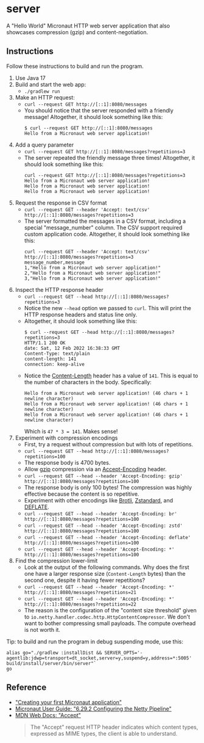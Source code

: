 # server

A "Hello World" Micronaut HTTP web server application that also showcases compression (gzip) and content-negotiation.

## Instructions

Follow these instructions to build and run the program.

1. Use Java 17
2. Build and start the web app:
   * `./gradlew run`
3. Make an HTTP request:
   * `curl --request GET http://[::1]:8080/messages`
   * You should notice that the server responded with a friendly message! Altogether, it should look something like this:
     ```text
     $ curl --request GET http://[::1]:8080/messages
     Hello from a Micronaut web server application!
     ```
4. Add a query parameter
   * `curl --request GET http://[::1]:8080/messages?repetitions=3`
   * The server repeated the friendly message three times! Altogether, it should look something like this:
     ```text
     curl --request GET http://[::1]:8080/messages?repetitions=3
     Hello from a Micronaut web server application!
     Hello from a Micronaut web server application!
     Hello from a Micronaut web server application!
     ```
5. Request the response in CSV format
    * `curl --request GET --header 'Accept: text/csv' http://[::1]:8080/messages?repetitions=3`
    * The server formatted the messages in a CSV format, including a special "message_number" column. The CSV support
      required custom application code. Altogether, it should look something like this:
      ```text
      curl --request GET --header 'Accept: text/csv' http://[::1]:8080/messages?repetitions=3
      message_number,message
      1,"Hello from a Micronaut web server application!"
      2,"Hello from a Micronaut web server application!"
      3,"Hello from a Micronaut web server application!"
      ```
6. Inspect the HTTP response header
   * `curl --request GET --head http://[::1]:8080/messages?repetitions=3`
   * Notice the new `--head` option we passed to `curl`. This will print the HTTP response headers and status line only.
   * Altogether, it should look something like this:
     ```text
     $ curl --request GET --head http://[::1]:8080/messages?repetitions=3
     HTTP/1.1 200 OK
     date: Sat, 12 Feb 2022 16:38:33 GMT
     Content-Type: text/plain
     content-length: 141
     connection: keep-alive
     ```
   * Notice the [Content-Length](https://developer.mozilla.org/en-US/docs/Web/HTTP/Headers/Content-Length) header has a
     value of `141`. This is equal to the number of characters in the body. Specifically:
     ```text
     Hello from a Micronaut web server application! (46 chars + 1 newline character)
     Hello from a Micronaut web server application! (46 chars + 1 newline character)
     Hello from a Micronaut web server application! (46 chars + 1 newline character)
     ```
     Which is `47 * 3 = 141`. Makes sense!
7. Experiment with compression encodings
   * First, try a request without compression but with lots of repetitions.
   * `curl --request GET --head http://[::1]:8080/messages?repetitions=100`
   * The response body is 4700 bytes.
   * Allow [gzip](https://developer.mozilla.org/en-US/docs/Glossary/GZip_compression) compression via an [Accept-Encoding](https://developer.mozilla.org/en-US/docs/Web/HTTP/Headers/Accept-Encoding)
     header.
   * `curl --request GET --head --header 'Accept-Encoding: gzip' http://[::1]:8080/messages?repetitions=100`
   * The response body is only 100 bytes! The compression was highly effective because the content is so repetitive.
   * Experiment with other encodings like [Brotli](https://en.wikipedia.org/wiki/Brotli), [Zstandard](https://en.wikipedia.org/wiki/Zstd),
     and [DEFLATE](https://en.wikipedia.org/wiki/Deflate).
   * `curl --request GET --head --header 'Accept-Encoding: br' http://[::1]:8080/messages?repetitions=100`
   * `curl --request GET --head --header 'Accept-Encoding: zstd' http://[::1]:8080/messages?repetitions=100`
   * `curl --request GET --head --header 'Accept-Encoding: deflate' http://[::1]:8080/messages?repetitions=100`
   * `curl --request GET --head --header 'Accept-Encoding: *' http://[::1]:8080/messages?repetitions=100`
8. Find the compression lower-limit
   * Look at the output of the following commands. Why does the first one have a larger response size (`Content-Length`
     bytes) than the second one, despite it having fewer repetitions?
   * `curl --request GET --head --header 'Accept-Encoding: *' http://[::1]:8080/messages?repetitions=21`
   * `curl --request GET --head --header 'Accept-Encoding: *' http://[::1]:8080/messages?repetitions=22`
   * The reason is the configuration of the "content size threshold" given to `io.netty.handler.codec.http.HttpContentCompressor`.
     We don't want to bother compressing small payloads. The compute overhead is not worth it.

Tip: to build and run the program in debug suspending mode, use this:

```shell
alias go="./gradlew :installDist && SERVER_OPTS='-agentlib:jdwp=transport=dt_socket,server=y,suspend=y,address=*:5005' build/install/server/bin/server"`
go
```
   

## Reference

* ["Creating your first Micronaut application"](https://guides.micronaut.io/latest/creating-your-first-micronaut-app-gradle-java.html)
* [Micronaut User Guide: "6.29.2 Configuring the Netty Pipeline"](https://docs.micronaut.io/latest/guide/#nettyPipeline)
* [MDN Web Docs: "Accept"](https://developer.mozilla.org/en-US/docs/Web/HTTP/Headers/Accept)
  > The "Accept" request HTTP header indicates which content types, expressed as MIME types, the client is able to understand.
